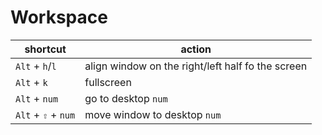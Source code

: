 # Workspace

| shortcut | action |
| --- | --- |
| `Alt` + `h`/`l` | align window on the right/left half fo the screen |
| `Alt` + `k` | fullscreen |
| `Alt` + `num` | go to desktop `num` |
| `Alt` + `⇧` + `num` | move window to desktop `num` |

